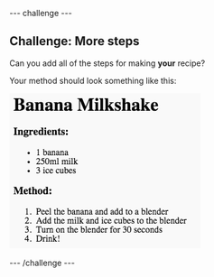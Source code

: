 \--- challenge \---

## Challenge: More steps

Can you add all of the steps for making **your** recipe?

Your method should look something like this:

![スクリーンショット](images/recipe-more-method.png)

\--- /challenge \---